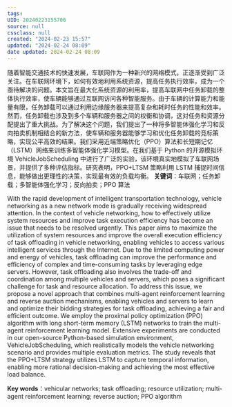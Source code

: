 ```yaml
---
tags: 
UID: 20240223155706
source: null
cssclass: null
created: "2024-02-23 15:57"
updated: "2024-02-24 08:09"
date updated: 2024-02-24 08:09
---
```


随着智能交通技术的快速发展，车联网作为一种新兴的网络模式，正逐渐受到广泛关注。在车联网环境下，如何有效地利用系统资源，提高任务执行效率，成为一个亟待解决的问题。本文旨在最大化系统资源的利用率，提高车联网中任务卸载的整体执行效率，使车辆能够通过互联网访问各种智能服务。由于车辆的计算能力和能量有限，任务卸载可以通过利用边缘服务器来提高复杂和耗时任务的性能和效率。然而，任务卸载也涉及到多个车辆和服务器之间的权衡和协调，这对任务和资源分配提出了重大挑战。为了解决这个问题，我们提出了一种将多智能体强化学习和反向拍卖机制相结合的新方法，使车辆和服务器能够学习和优化任务卸载的竞标策略，实现公平高效的结果。我们采用近端策略优化（PPO）算法和长短期记忆（LSTM）网络来训练多智能体强化学习模型。在我们基于 Python 的开源模拟环境 VehicleJobScheduling 中进行了广泛的实验，该环境真实地模拟了车联网场景，并提供了多种评估指标。研究表明，PPO+LTSM 策略利用 LSTM 捕捉时间信息，能够做出更理性的决策，实现最有效的负载均衡。
**关键词**：车联网；任务卸载；多智能体强化学习；反向拍卖；PPO 算法

With the rapid development of intelligent transportation technology, vehicle networking as a new network mode is gradually receiving widespread attention. In the context of vehicle networking, how to effectively utilize system resources and improve task execution efficiency has become an issue that needs to be resolved urgently. This paper aims to maximize the utilization of system resources and improve the overall execution efficiency of task offloading in vehicle networking, enabling vehicles to access various intelligent services through the Internet. Due to the limited computing power and energy of vehicles, task offloading can improve the performance and efficiency of complex and time-consuming tasks by leveraging edge servers. However, task offloading also involves the trade-off and coordination among multiple vehicles and servers, which poses a significant challenge for task and resource allocation. To address this issue, we propose a novel approach that combines multi-agent reinforcement learning and reverse auction mechanisms, enabling vehicles and servers to learn and optimize their bidding strategies for task offloading, achieving a fair and efficient outcome. We employ the proximal policy optimization (PPO) algorithm with long short-term memory (LSTM) networks to train the multi-agent reinforcement learning model. Extensive experiments are conducted in our open-source Python-based simulation environment, VehicleJobScheduling, which realistically models the vehicle networking scenario and provides multiple evaluation metrics. The study reveals that the PPO+LTSM strategy utilizes LSTM to capture temporal information, enabling more rational decision-making and achieving the most effective load balance.

**Key words**：vehicular networks; task offloading; resource utilization; multi-agent reinforcement learning; reverse auction; PPO algorithm
